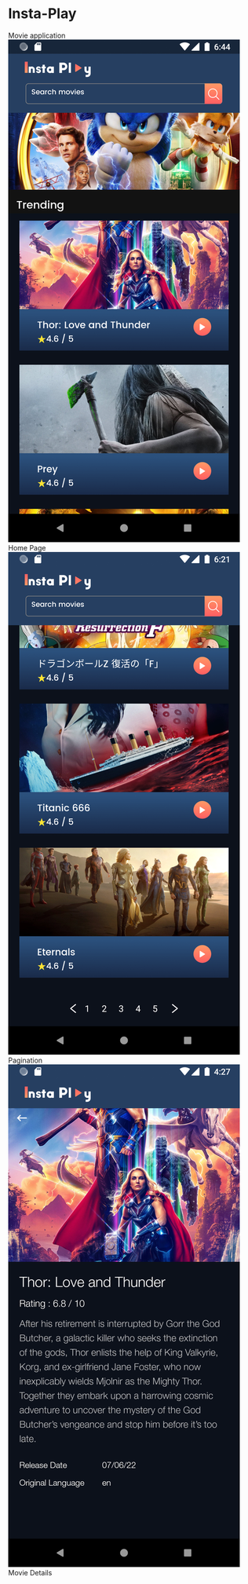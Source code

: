 # Insta-Play
Movie application
![Screenshot](3.png)
Home Page
![Screenshot](2.png)
Pagination
![Screenshot](1.png)
Movie Details
